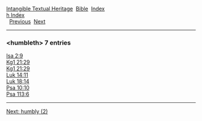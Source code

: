 [Intangible Textual Heritage](../../index)  [Bible](../index) 
[Index](index)   
[h Index](_h_)  
  [Previous](c05640)  [Next](c05642) 

------------------------------------------------------------------------

### &lt;humbleth&gt; 7 entries

[Isa 2:9](../kjv/isa002.htm#009)  
[Kg1 21:29](../kjv/kg1021.htm#029)  
[Kg1 21:29](../kjv/kg1021.htm#029)  
[Luk 14:11](../kjv/luk014.htm#011)  
[Luk 18:14](../kjv/luk018.htm#014)  
[Psa 10:10](../kjv/psa010.htm#010)  
[Psa 113:6](../kjv/psa113.htm#006)  

------------------------------------------------------------------------

[Next: humbly (2)](c05642)
